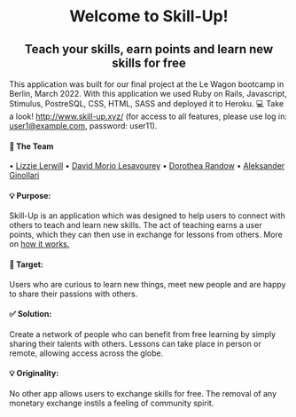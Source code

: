 <h1 align="center">Welcome to Skill-Up! </h1> 

<h2 align="center">Teach your skills, earn points and learn new skills for free</h2>

This application was built for our final project at the Le Wagon bootcamp in Berlin, March 2022. With this application we used Ruby on Rails, Javascript, Stimulus, PostreSQL, CSS, HTML, SASS and deployed it to Heroku. 💻 Take a look! http://www.skill-up.xyz/ (for access to all features, please use log in:
user1@example.com, password: user11).

<h4>🤝 The Team</h4>
• <a href="https://www.github.com/lizzie102938" target="_blank">Lizzie Lerwill</a>
• <a href="https://www.github.com/DavidML89" target="_blank">David Morio Lesavourey</a>
• <a href="https://www.github.com/thearandow" target="_blank">Dorothea Randow</a>
• <a href="https://www.github.com/AleksanderGjinollari" target="_blank">Aleksander Ginollari</a>

<h4>💡 Purpose:</h4>
Skill-Up is an application which was designed to help users to connect with others to teach and learn new skills. The act of teaching earns a user points, which they can then use in exchange for lessons from others. More on <a href="http://www.skill-up.xyz/how_it_works" target="_blank">how it works.</a>

<h4>🏹 Target:</h4>
Users who are curious to learn new things, meet new people and are happy to share their passions with others. 

<h4>✅  Solution:</h4>
Create a network of people who can benefit from free learning by simply sharing their talents with others. Lessons can take place in person or remote, allowing access across the globe.

<h4>💡 Originality:</h4>
No other app allows users to exchange skills for free. The removal of any monetary exchange instils a feeling of community spirit.

